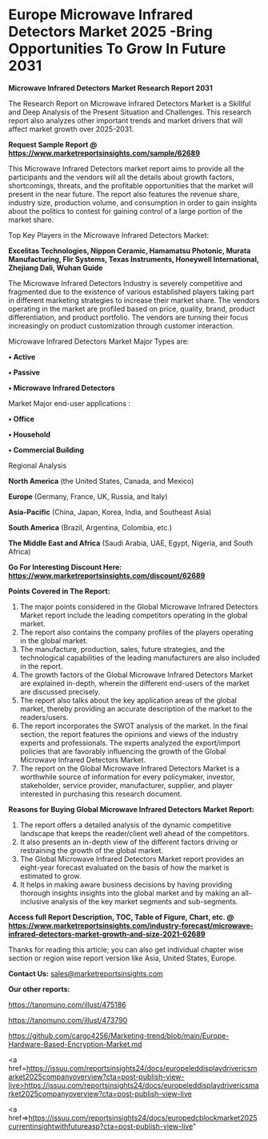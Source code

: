  # Europe Microwave Infrared Detectors Market 2025 -Bring Opportunities To Grow In Future 2031

<strong>Microwave Infrared Detectors Market Research Report 2031</strong>

The Research Report on Microwave Infrared Detectors Market is a Skillful and Deep Analysis of the Present Situation and Challenges. This research report also analyzes other important trends and market drivers that will affect market growth over 2025-2031.

<strong>Request Sample Report @ <a href=https://www.marketreportsinsights.com/sample/62689>https://www.marketreportsinsights.com/sample/62689</a></strong>

This Microwave Infrared Detectors market report aims to provide all the participants and the vendors will all the details about growth factors, shortcomings, threats, and the profitable opportunities that the market will present in the near future. The report also features the revenue share, industry size, production volume, and consumption in order to gain insights about the politics to contest for gaining control of a large portion of the market share.

Top Key Players in the Microwave Infrared Detectors Market:

<strong>Excelitas Technologies, Nippon Ceramic, Hamamatsu Photonic, Murata Manufacturing, Flir Systems, Texas Instruments, Honeywell International, Zhejiang Dali, Wuhan Guide</strong>

The Microwave Infrared Detectors Industry is severely competitive and fragmented due to the existence of various established players taking part in different marketing strategies to increase their market share. The vendors operating in the market are profiled based on price, quality, brand, product differentiation, and product portfolio. The vendors are turning their focus increasingly on product customization through customer interaction.

Microwave Infrared Detectors Market Major Types are:

<strong>• Active

• Passive

• Microwave Infrared Detectors</strong>

Market Major end-user applications :

<strong>• Office

• Household

• Commercial Building</strong>

Regional Analysis

</u><strong><b>North America</b></strong> (the United States, Canada, and Mexico)

<strong><b>Europe </b></strong>(Germany, France, UK, Russia, and Italy)

<strong><b>Asia-Pacific</b></strong> (China, Japan, Korea, India, and Southeast Asia)

<strong><b>South America</b></strong> (Brazil, Argentina, Colombia, etc.)

<strong><b>The Middle East and Africa</b></strong> (Saudi Arabia, UAE, Egypt, Nigeria, and South Africa)

<strong>Go For Interesting Discount Here: <a href=https://www.marketreportsinsights.com/discount/62689>https://www.marketreportsinsights.com/discount/62689</a></strong>

<strong>Points Covered in The Report:</strong>
<ol>
  <li>The major points considered in the Global Microwave Infrared Detectors Market report include the leading competitors operating in the global market.</li>
  <li>The report also contains the company profiles of the players operating in the global market.</li>
  <li>The manufacture, production, sales, future strategies, and the technological capabilities of the leading manufacturers are also included in the report.</li>
  <li>The growth factors of the Global Microwave Infrared Detectors Market are explained in-depth, wherein the different end-users of the market are discussed precisely.</li>
  <li>The report also talks about the key application areas of the global market, thereby providing an accurate description of the market to the readers/users.</li>
  <li>The report incorporates the SWOT analysis of the market. In the final section, the report features the opinions and views of the industry experts and professionals. The experts analyzed the export/import policies that are favorably influencing the growth of the Global Microwave Infrared Detectors Market.</li>
  <li>The report on the Global Microwave Infrared Detectors Market is a worthwhile source of information for every policymaker, investor, stakeholder, service provider, manufacturer, supplier, and player interested in purchasing this research document.</li>
</ol>
<strong>Reasons for Buying Global Microwave Infrared Detectors Market Report:</strong>

<ol>
  <li>The report offers a detailed analysis of the dynamic competitive landscape that keeps the reader/client well ahead of the competitors.</li>
  <li>It also presents an in-depth view of the different factors driving or restraining the growth of the global market.</li>
  <li>The Global Microwave Infrared Detectors Market report provides an eight-year forecast evaluated on the basis of how the market is estimated to grow.</li>
  <li>It helps in making aware business decisions by having providing thorough insights insights into the global market and by making an all-inclusive analysis of the key market segments and sub-segments.</li>
</ol>
<strong>Access full Report Description, TOC, Table of Figure, Chart, etc. @ <a href=https://www.marketreportsinsights.com/industry-forecast/microwave-infrared-detectors-market-growth-and-size-2021-62689>https://www.marketreportsinsights.com/industry-forecast/microwave-infrared-detectors-market-growth-and-size-2021-62689</a></strong>


Thanks for reading this article; you can also get individual chapter wise section or region wise report version like Asia, United States, Europe.

<strong>Contact Us:</strong>
sales@marketreportsinsights.com

<strong>Our other reports:</strong>

<a href=https://tanomuno.com/illust/475186>https://tanomuno.com/illust/475186</a>

<a href=https://tanomuno.com/illust/473790>https://tanomuno.com/illust/473790</a>

<a href=https://github.com/cargo4256/Marketing-trend/blob/main/Europe-Hardware-Based-Encryption-Market.md>https://github.com/cargo4256/Marketing-trend/blob/main/Europe-Hardware-Based-Encryption-Market.md</a>

<a href=https://issuu.com/reportsinsights24/docs/europeleddisplaydrivericsmarket2025companyoverview?cta=post-publish-view-live>https://issuu.com/reportsinsights24/docs/europeleddisplaydrivericsmarket2025companyoverview?cta=post-publish-view-live</a>

<a href=>https://issuu.com/reportsinsights24/docs/europedcblockmarket2025currentinsightwithfutureasp?cta=post-publish-view-live</a>"
